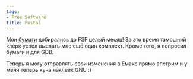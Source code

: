 ```yaml
---
tags:
- Free Software
title: Postal
---
```


Мои [бумаги][] добирались до FSF целый месяц! За это время тамошний
клерк успел выслать мне ещё один комплект. Кроме того, я попросил бумаги
и для GDB.

Теперь я могу отправлять свои изменения в Емакс прямо апстрим и у меня
теперь куча наклеек GNU :)

  [бумаги]: /web/20100124095405/http://sphinx.net.ru:80/blog/entry/507/